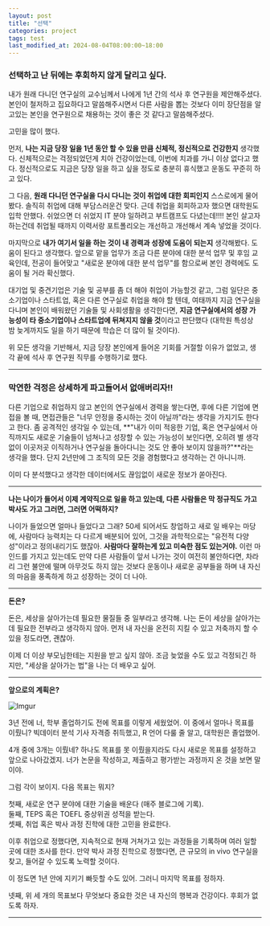 ```yaml
---
layout: post
title: "선택"
categories: project
tags: test
last_modified_at: 2024-08-04T08:00:00~18:00
---  
```



### 선택하고 난 뒤에는 후회하지 않게 달리고 싶다.  

내가 원래 다니던 연구실의 교수님께서 나에게 1년 간의 석사 후 연구원을 제안해주셨다. 본인이 철저하고 집요하다고 말씀해주시면서 다른 사람을 뽑는 것보다 이미 장단점을 알고있는 본인을 연구원으로 채용하는 것이 좋은 것 같다고 말씀해주셨다.  

고민을 많이 했다.  

먼저, **나는 지금 당장 일을 1년 동안 할 수 있을 만큼 신체적, 정신적으로 건강한지** 생각했다. 신체적으로는 걱정되었던게 치아 건강이었는데, 이번에 치과를 가니 이상 없다고 했다. 정신적으로도 지금은 당장 일을 하고 싶을 정도로 충분히 휴식했고 운동도 꾸준히 하고 있다.  

그 다음, **원래 다니던 연구실을 다시 다니는 것이 취업에 대한 회피인지** 스스로에게 물어봤다. 솔직히 취업에 대해 부담스러운건 맞다. 근데 취업을 회피하고자 했으면 대학원도 입학 안했다. 쉬었으면 더 쉬었지 IT 분야 일하려고 부트캠프도 다녔는데!!!! 본인 살고자 하는건데 취업될 때까지 이력서랑 포트폴리오는 개선하고 개선해서 계속 넣었을 것이다. 

마지막으로 **내가 여기서 일을 하는 것이 내 경력과 성장에 도움이 되는지** 생각해봤다. 도움이 된다고 생각했다. 앞으로 맡을 업무가 조금 다른 분야에 대한 분석 업무 및 후임 교육인데, 전공이 들어맞고 "새로운 분야에 대한 분석 업무"를 함으로써 본인 경력에도 도움이 될 거라 확신했다.   

대기업 및 중견기업은 기술 및 공부를 좀 더 해야 취업이 가능할것 같고, 그럼 일단은 중소기업이나 스타트업, 혹은 다른 연구실로 취업을 해야 할 텐데, 여태까지 지금 연구실을 다니며 본인이 배워왔던 기술들 및 사회생활을 생각한다면, **지금 연구실에서의 성장 가능성이 타 중소기업이나 스타트업에 뒤쳐지지 않을 것**이라고 판단했다 (대학원 특성상 밤 늦게까지도 일을 하기 때문에 학습은 더 많이 될 것이다).  

위 모든 생각을 기반해서, 지금 당장 본인에게 들어온 기회를 거절할 이유가 없었고, 생각 끝에 석사 후 연구원 직무를 수행하기로 했다.  

---  

### 막연한 걱정은 상세하게 파고들어서 없애버리자!!  

다른 기업으로 취업하지 않고 본인의 연구실에서 경력을 쌓는다면, 후에 다른 기업에 면접을 볼 때, 면접관들은 "너무 안정을 중시하는 것이 아닐까"라는 생각을 가지기도 한다고 한다. 좀 공격적인 생각일 수 있는데, **"내가 이미 적응한 기업, 혹은 연구실에서 아직까지도 새로운 기술들이 넘쳐나고 성장할 수 있는 가능성이 보인다면, 오히려 별 생각없이 이곳저곳 이직하거나 연구실을 돌아다니는 것도 안 좋아 보이지 않을까?"**라는 생각을 했다. 단지 2년만에 그 조직의 모든 것을 경험했다고 생각하는 건 아니니까. 

이미 다 분석했다고 생각한 데이터에서도 끊임없이 새로운 정보가 쏟아진다.    

---  

**나는 나이가 들어서 이제 계약직으로 일을 하고 있는데, 다른 사람들은 막 정규직도 가고 박사도 가고 그러면, 그러면 어떡하지?** 

나이가 들었으면 얼마나 들었다고 그래? 50세 되어서도 창업하고 새로 일 배우는 마당에, 사람마다 능력치는 다 다르게 배분되어 있어, 그것을 과학적으로는 "유전적 다양성"이라고 정의내리기도 했잖아. **사람마다 잘하는게 있고 미숙한 점도 있는거야.** 이런 마인드를 가지고 있는데도 만약 다른 사람들이 앞서 나가는 것이 여전히 불안하다면, 차라리 그런 불안에 떨며 아무것도 하지 않는 것보다 운동이나 새로운 공부들을 하며 내 자신의 마음을 풍족하게 하고 성장하는 것이 더 나아.  

---  

**돈은?**  

돈은, 세상을 살아가는데 필요한 물질들 중 일부라고 생각해. 나는 돈이 세상을 살아가는데 필요한 전부라고 생각하지 않아. 먼저 내 자신을 온전히 지킬 수 있고 저축까지 할 수 있을 정도라면, 괜찮아.  

이제 더 이상 부모님한테는 지원을 받고 싶지 않아. 조금 늦었을 수도 있고 걱정되긴 하지만, "세상을 살아가는 법"을 나는 더 배우고 싶어.  

---  

**앞으로의 계획은?**  

![Imgur](https://imgur.com/KQLiyLz.jpg)  

3년 전에 너, 학부 졸업하기도 전에 목표를 이렇게 세웠었어. 이 중에서 얼마나 목표를 이뤘니? 빅데이터 분석 기사 자격증 취득했고, R 언어 다룰 줄 알고, 대학원은 졸업했어.  

4개 중에 3개는 이뤘네? 하나도 목표를 못 이뤘을지라도 다시 새로운 목표를 설정하고 앞으로 나아갔겠지. 너가 논문을 작성하고, 제출하고 평가받는 과정까지 온 것을 보면 말이야.  

그럼 각이 보이지. 다음 목표는 뭐지?  

첫째, 새로운 연구 분야에 대한 기술을 배운다 (매주 블로그에 기록).  
둘째, TEPS 혹은 TOEFL 중상위권 성적을 받는다.  
셋째, 취업 혹은 박사 과정 진학에 대한 고민을 완료한다.  

이후 취업으로 정했다면, 지속적으로 현재 거쳐가고 있는 과정들을 기록하며 여러 일할 곳에 대한 조사를 한다. 만약 박사 과정 진학으로 정했다면, 큰 규모의 in vivo 연구실을 찾고, 들어갈 수 있도록 노력할 것이다.   

이 정도면 1년 안에 지키기 빠듯할 수도 있어. 그러니 마지막 목표를 정하자.  

넷째, 위 세 개의 목표보다 무엇보다 중요한 것은 내 자신의 행복과 건강이다. 후회가 없도록 하자.  

---